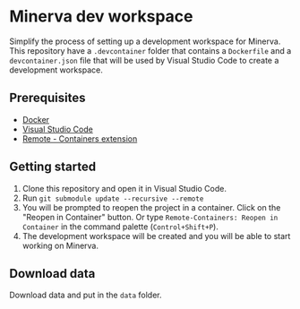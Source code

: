 # Minerva dev workspace

Simplify the process of setting up a development workspace for Minerva. This repository have a `.devcontainer` folder that contains a `Dockerfile` and a `devcontainer.json` file that will be used by Visual Studio Code to create a development workspace.

## Prerequisites

- [Docker](https://docs.docker.com/get-docker/)
- [Visual Studio Code](https://code.visualstudio.com/)
- [Remote - Containers extension](https://marketplace.visualstudio.com/items?itemName=ms-vscode-remote.remote-containers)

## Getting started

1. Clone this repository and open it in Visual Studio Code. 
2. Run `git submodule update --recursive --remote`
3. You will be prompted to reopen the project in a container. Click on the "Reopen in Container" button. Or type `Remote-Containers: Reopen in Container` in the command palette (`Control+Shift+P`).
4. The development workspace will be created and you will be able to start working on Minerva. 

## Download data

Download data and put in the `data` folder. 